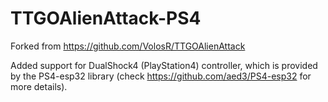 # TTGOAlienAttack-PS4

Forked from https://github.com/VolosR/TTGOAlienAttack

Added support for DualShock4 (PlayStation4) controller,
which is provided by the PS4-esp32 library (check
https://github.com/aed3/PS4-esp32 for more details).
